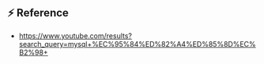 ## ⚡️ Reference- https://www.youtube.com/results?search_query=mysql+%EC%95%84%ED%82%A4%ED%85%8D%EC%B2%98+